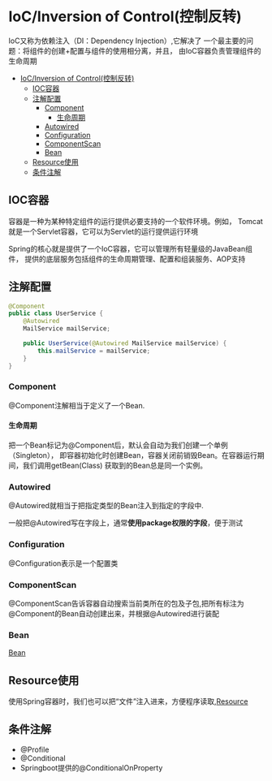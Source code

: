 # IoC/Inversion of Control(控制反转)

IoC又称为依赖注入（DI：Dependency Injection）,它解决了
一个最主要的问题：将组件的创建+配置与组件的使用相分离，并且，
由IoC容器负责管理组件的生命周期

- [IoC/Inversion of Control(控制反转)](#iocinversion-of-control控制反转)
  - [IOC容器](#ioc容器)
  - [注解配置](#注解配置)
    - [Component](#component)
      - [生命周期](#生命周期)
    - [Autowired](#autowired)
    - [Configuration](#configuration)
    - [ComponentScan](#componentscan)
    - [Bean](#bean)
  - [Resource使用](#resource使用)
  - [条件注解](#条件注解)

## IOC容器

容器是一种为某种特定组件的运行提供必要支持的一个软件环境。例如，
Tomcat就是一个Servlet容器，它可以为Servlet的运行提供运行环境

Spring的核心就是提供了一个IoC容器，它可以管理所有轻量级的JavaBean组件，
提供的底层服务包括组件的生命周期管理、配置和组装服务、AOP支持

## 注解配置

```java
@Component
public class UserService {
    @Autowired
    MailService mailService;

    public UserService(@Autowired MailService mailService) {
        this.mailService = mailService;
    }
}
```

### Component

@Component注解相当于定义了一个Bean.

#### 生命周期

把一个Bean标记为@Component后，默认会自动为我们创建一个单例（Singleton），
即容器初始化时创建Bean，容器关闭前销毁Bean。在容器运行期间，我们调用getBean(Class)
获取到的Bean总是同一个实例。

### Autowired

@Autowired就相当于把指定类型的Bean注入到指定的字段中.

一般把@Autowired写在字段上，通常**使用package权限的字段**，便于测试

### Configuration

@Configuration表示是一个配置类

### ComponentScan

@ComponentScan告诉容器自动搜索当前类所在的包及子包,把所有标注为
@Component的Bean自动创建出来，并根据@Autowired进行装配

### Bean

[Bean](./Bean.md)

## Resource使用

使用Spring容器时，我们也可以把“文件”注入进来，方便程序读取,[Resource](./Resource.md)

## 条件注解

- @Profile
- @Conditional
- Springboot提供的@ConditionalOnProperty
